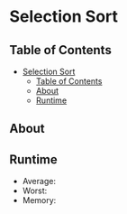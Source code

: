 # Selection Sort

## Table of Contents

- [Selection Sort](#selection-sort)
  - [Table of Contents](#table-of-contents)
  - [About](#about)
  - [Runtime](#runtime)

## About



## Runtime

- Average: 
- Worst: 
- Memory: 

